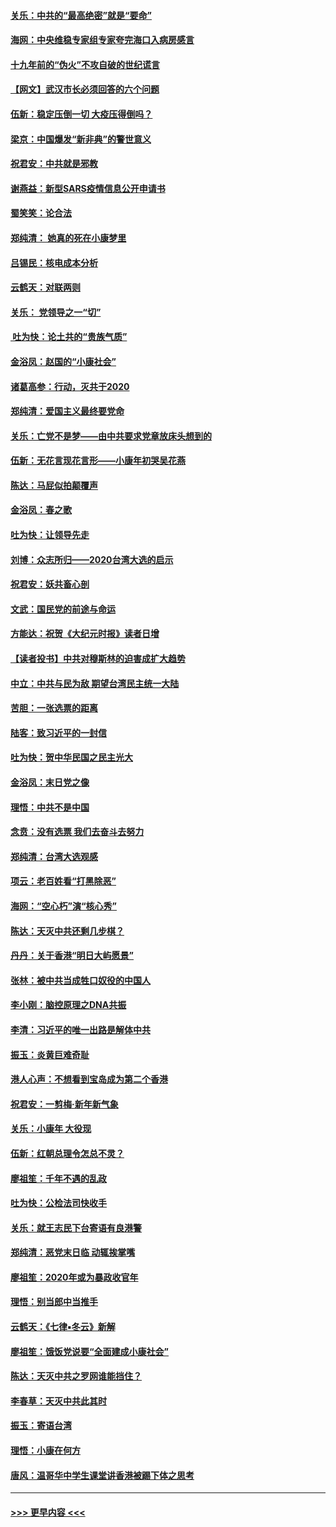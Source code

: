 #### [关乐：中共的“最高绝密”就是“要命”](../pages/nsc993/n11816946.md?t=01250801) 
#### [海网：中央维稳专家组专家夸完海口入病房感言](../pages/nsc993/n11815138.md?t=01250801) 
#### [十九年前的“伪火”不攻自破的世纪谎言](../pages/nsc993/n11813238.md?t=01250801) 
#### [【网文】武汉市长必须回答的六个问题](../pages/nsc993/n11813848.md?t=01250801) 
#### [伍新：稳定压倒一切 大疫压得倒吗？](../pages/nsc993/n11812634.md?t=01250801) 
#### [梁京：中国爆发“新非典”的警世意义](../pages/nsc993/n11812554.md?t=01250801) 
#### [祝君安：中共就是邪教](../pages/nsc993/n11812431.md?t=01250801) 
#### [谢燕益：新型SARS疫情信息公开申请书](../pages/nsc993/n11808840.md?t=01250801) 
#### [蜀笑笑：论合法](../pages/nsc993/n11808064.md?t=01250801) 
#### [郑纯清： 她真的死在小康梦里](../pages/nsc993/n11806623.md?t=01250801) 
#### [吕锡民：核电成本分析](../pages/nsc993/n11806284.md?t=01250801) 
#### [云鹤天：对联两则](../pages/nsc993/n11805957.md?t=01250801) 
#### [关乐： 党领导之一“切”](../pages/nsc993/n11804505.md?t=01250801) 
#### [ 吐为快：论土共的“贵族气质”](../pages/nsc993/n11804490.md?t=01250801) 
#### [金浴凤：赵国的“小康社会”](../pages/nsc993/n11804452.md?t=01250801) 
#### [诸葛高参：行动，灭共于2020](../pages/nsc993/n11804120.md?t=01250801) 
#### [郑纯清：爱国主义最终要党命](../pages/nsc993/n11802197.md?t=01250801) 
#### [关乐：亡党不是梦——由中共要求党章放床头想到的](../pages/nsc993/n11802156.md?t=01250801) 
#### [伍新：无花言现花言形——小康年初哭吴花燕](../pages/nsc993/n11800044.md?t=01250801) 
#### [陈达：马屁似拍颠覆声](../pages/nsc993/n11800010.md?t=01250801) 
#### [金浴凤：春之歌](../pages/nsc993/n11797687.md?t=01250801) 
#### [吐为快：让领导先走](../pages/nsc993/n11797512.md?t=01250801) 
#### [刘博：众志所归——2020台湾大选的启示](../pages/nsc993/n11796878.md?t=01250801) 
#### [祝君安：妖共畜心剖](../pages/nsc993/n11794273.md?t=01250801) 
#### [文武：国民党的前途与命运](../pages/nsc993/n11794198.md?t=01250801) 
#### [方能达：祝贺《大纪元时报》读者日增](../pages/nsc993/n11793807.md?t=01250801) 
#### [【读者投书】中共对穆斯林的迫害成扩大趋势](../pages/nsc993/n11791371.md?t=01250801) 
#### [中立：中共与民为敌 期望台湾民主统一大陆](../pages/nsc993/n11790392.md?t=01250801) 
#### [苦胆：一张选票的距离](../pages/nsc993/n11788914.md?t=01250801) 
#### [陆客：致习近平的一封信](../pages/nsc993/n11788867.md?t=01250801) 
#### [吐为快：贺中华民国之民主光大](../pages/nsc993/n11788618.md?t=01250801) 
#### [金浴凤：末日党之像](../pages/nsc993/n11787475.md?t=01250801) 
#### [理悟：中共不是中国](../pages/nsc993/n11787463.md?t=01250801) 
#### [念贲：没有选票  我们去奋斗去努力](../pages/nsc993/n11787398.md?t=01250801) 
#### [郑纯清：台湾大选观感](../pages/nsc993/n11786210.md?t=01250801) 
#### [项云：老百姓看“打黑除恶”](../pages/nsc993/n11785398.md?t=01250801) 
#### [海网：“空心朽”演“核心秀”](../pages/nsc993/n11783874.md?t=01250801) 
#### [陈达：天灭中共还剩几步棋？](../pages/nsc993/n11783719.md?t=01250801) 
#### [丹丹：关于香港“明日大屿愿景”](../pages/nsc993/n11783273.md?t=01250801) 
#### [张林：被中共当成牲口奴役的中国人](../pages/nsc993/n11782397.md?t=01250801) 
#### [李小刚：脑控原理之DNA共振](../pages/nsc993/n11780962.md?t=01250801) 
#### [李清：习近平的唯一出路是解体中共](../pages/nsc993/n11780866.md?t=01250801) 
#### [振玉：炎黄巨难奇耻](../pages/nsc993/n11779632.md?t=01250801) 
#### [港人心声：不想看到宝岛成为第二个香港](../pages/nsc993/n11778817.md?t=01250801) 
#### [祝君安：一剪梅‧新年新气象](../pages/nsc993/n11776340.md?t=01250801) 
#### [关乐：小康年 大役现](../pages/nsc993/n11774213.md?t=01250801) 
#### [伍新：红朝总理令怎总不灵？](../pages/nsc993/n11770813.md?t=01250801) 
#### [廖祖笙：千年不遇的乱政](../pages/nsc993/n11770373.md?t=01250801) 
#### [吐为快：公检法司快收手](../pages/nsc993/n11770359.md?t=01250801) 
#### [关乐：就王志民下台寄语有良港警](../pages/nsc993/n11769903.md?t=01250801) 
#### [郑纯清：恶党末日临 动辄挨掌嘴](../pages/nsc993/n11769356.md?t=01250801) 
#### [廖祖笙：2020年或为暴政收官年](../pages/nsc993/n11768216.md?t=01250801) 
#### [理悟：别当郎中当推手](../pages/nsc993/n11768243.md?t=01250801) 
#### [云鹤天：《七律▪冬云》新解](../pages/nsc993/n11768204.md?t=01250801) 
#### [廖祖笙：饿饭党说要“全面建成小康社会”](../pages/nsc993/n11767482.md?t=01250801) 
#### [陈达：天灭中共之罗网谁能挡住？](../pages/nsc993/n11767465.md?t=01250801) 
#### [李春草：天灭中共此其时](../pages/nsc993/n11767452.md?t=01250801) 
#### [振玉：寄语台湾](../pages/nsc993/n11767432.md?t=01250801) 
#### [理悟：小康在何方](../pages/nsc993/n11767394.md?t=01250801) 
#### [唐风：温哥华中学生课堂讲香港被踢下体之思考](../pages/nsc993/n11766848.md?t=01250801) 

----
#### [ >>> 更早内容 <<< ](../indexes/nsc993-earlier.md)
